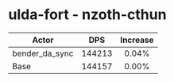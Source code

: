 # ulda-fort - nzoth-cthun
| Actor | DPS | Increase |
|---|:---:|:---:|
|bender_da_sync|144213|0.04%|
|Base|144157|0.00%|
